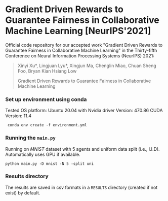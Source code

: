 # Gradient Driven Rewards to Guarantee Fairness in Collaborative Machine Learning [NeurIPS'2021]
Official code repository for our accepted work "Gradient Driven Rewards to Guarantee Fairness in Collaborative Machine Learning" in the Thirty-fifth Conference on Neural Information Processing Systems (NeurIPS) 2021:

> Xinyi Xu*, Lingjuan Lyu\*, Xingjun Ma, Chenglin Miao, Chuan Sheng Foo, Bryan Kian Hsiang Low
>
> Gradient Driven Rewards to Guarantee Fairness in Collaborative Machine Learning

### Set up environment using conda

Tested OS platform: Ubuntu 20.04 with Nvidia driver Version: 470.86 CUDA Version: 11.4

` conda env create -f environment.yml`

### Running the `main.py`

Running on _MNIST_ dataset with 5 agents and uniform data split (i.e., I.I.D). Automatically uses GPU if available.

`python main.py -D mnist -N 5 -split uni `

### Results directory

The results are saved in csv formats in a `RESULTS` directory (created if not exist) by default.
